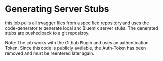 # Generating Server Stubs
this job pulls all swagger files from a specified repository and uses the code-generator to generate local and Bluemix server stubs.
The generated stubs are pushed back to a git repositroy.

Note: The job works with the Github Plugin and uses an authentication Token. Since this code is publicly available, the Auth-Token has been removed and must be reentered later again.
